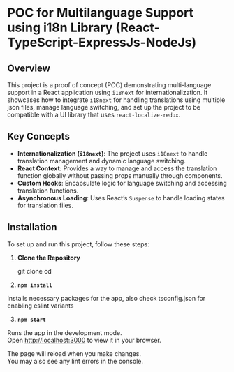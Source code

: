 # POC for Multilanguage Support using i18n Library (React-TypeScript-ExpressJs-NodeJs)

## Overview

This project is a proof of concept (POC) demonstrating multi-language support in a React application using `i18next` for internationalization. It showcases how to integrate `i18next` for handling translations using multiple json files, manage language switching, and set up the project to be compatible with a UI library that uses `react-localize-redux`. 


## Key Concepts

- **Internationalization (`i18next`)**: The project uses `i18next` to handle translation management and dynamic language switching.
- **React Context**: Provides a way to manage and access the translation function globally without passing props manually through components.
- **Custom Hooks**: Encapsulate logic for language switching and accessing translation functions.
- **Asynchronous Loading**: Uses React’s `Suspense` to handle loading states for translation files.

## Installation

To set up and run this project, follow these steps:

1. **Clone the Repository**

   git clone <repository-url>
   cd <repository-directory>

2. **`npm install`**

Installs necessary packages for the app, also check tsconfig.json for enabling eslint variants 

3. **`npm start`**

Runs the app in the development mode.\
Open [http://localhost:3000](http://localhost:3000) to view it in your browser.

The page will reload when you make changes.\
You may also see any lint errors in the console.

